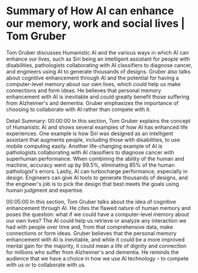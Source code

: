 # Summary of How AI can enhance our memory, work and social lives | Tom Gruber

Tom Gruber discusses Humanistic AI and the various ways in which AI can enhance our lives, such as Siri being an intelligent assistant for people with disabilities, pathologists collaborating with AI classifiers to diagnose cancer, and engineers using AI to generate thousands of designs. Gruber also talks about cognitive enhancement through AI and the potential for having a computer-level memory about our own lives, which could help us make connections and form ideas. He believes that personal memory enhancement with AI is inevitable and could greatly benefit those suffering from Alzheimer's and dementia. Gruber emphasizes the importance of choosing to collaborate with AI rather than compete with it.

Detail Summary: 
00:00:00
In this section, Tom Gruber explains the concept of Humanistic AI and shows several examples of how AI has enhanced life experiences. One example is how Siri was designed as an intelligent assistant that augments people, including those with disabilities, to use mobile computing easily. Another life-changing example of AI is pathologists collaborating with AI classifiers to diagnose cancer with superhuman performance. When combining the ability of the human and machine, accuracy went up by 99.5%, eliminating 85% of the human pathologist's errors. Lastly, AI can turbocharge performance, especially in design. Engineers can give AI tools to generate thousands of designs, and the engineer's job is to pick the design that best meets the goals using human judgment and expertise.

00:05:00
In this section, Tom Gruber talks about the idea of cognitive enhancement through AI. He cites the flawed nature of human memory and poses the question: what if we could have a computer-level memory about our own lives? The AI could help us retrieve or analyze any interaction we had with people over time and, from that comprehensive data, make connections or form ideas. Gruber believes that the personal memory enhancement with AI is inevitable, and while it could be a more improved mental gain for the majority, it could mean a life of dignity and connection for millions who suffer from Alzheimer's and dementia. He reminds the audience that we have a choice in how we use AI technology – to compete with us or to collaborate with us.


